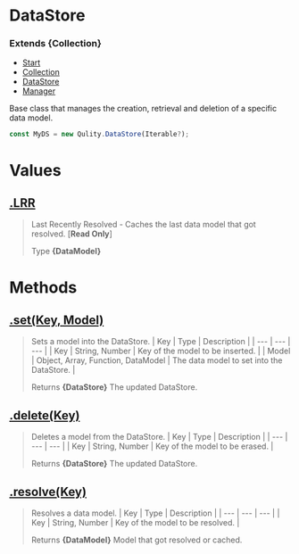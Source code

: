 
# DataStore
### Extends **{Collection}**

* [Start](https://github.com/QSmally/Qulity/blob/master/Documentation/Index.md)
* [Collection](https://github.com/QSmally/Qulity/blob/master/Documentation/Collection.md)
* [DataStore](https://github.com/QSmally/Qulity/blob/master/Documentation/DataStore.md)
* [Manager](https://github.com/QSmally/Qulity/blob/master/Documentation/Manager.md)

Base class that manages the creation, retrieval and deletion of a specific data model.
```js
const MyDS = new Qulity.DataStore(Iterable?);
```

# Values
## [.LRR](https://github.com/QSmally/Qulity/blob/master/lib/Maps/DataStore.js#L18)
> Last Recently Resolved - Caches the last data model that got resolved. [**Read Only**]
>
> Type **{DataModel}**

# Methods
## [.set(Key, Model)](https://github.com/QSmally/Qulity/blob/master/lib/Maps/DataStore.js#L39)
> Sets a model into the DataStore.
> | Key | Type | Description |
> | --- | --- | --- |
> | Key | String, Number | Key of the model to be inserted. |
> | Model | Object, Array, Function, DataModel | The data model to set into the DataStore. |
>
> Returns **{DataStore}** The updated DataStore.

## [.delete(Key)](https://github.com/QSmally/Qulity/blob/master/lib/Maps/DataStore.js#L54)
> Deletes a model from the DataStore.
> | Key | Type | Description |
> | --- | --- | --- |
> | Key | String, Number | Key of the model to be erased. |
>
> Returns **{DataStore}** The updated DataStore.

## [.resolve(Key)](https://github.com/QSmally/Qulity/blob/master/lib/Maps/DataStore.js#L65)
> Resolves a data model.
> | Key | Type | Description |
> | --- | --- | --- |
> | Key | String, Number | Key of the model to be resolved. |
>
> Returns **{DataModel}** Model that got resolved or cached.
